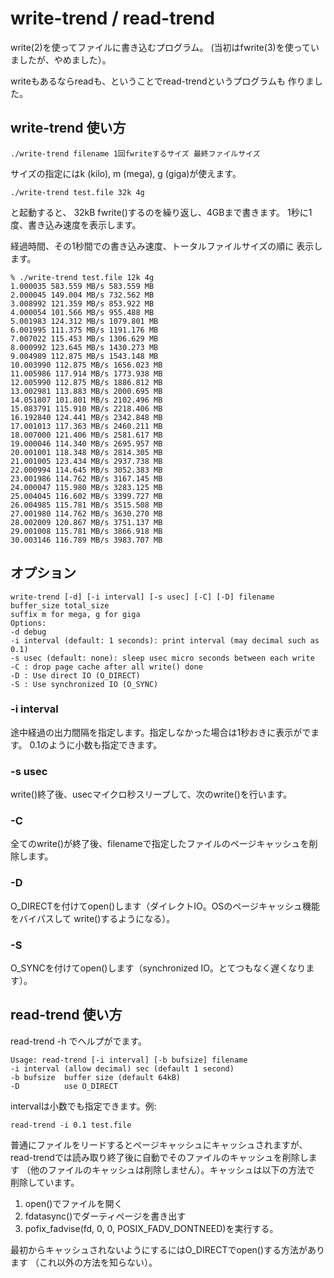 # write-trend / read-trend

write(2)を使ってファイルに書き込むプログラム。
(当初はfwrite(3)を使っていましたが、やめました）。

writeもあるならreadも、ということでread-trendというプログラムも
作りました。

## write-trend 使い方

```
./write-trend filename 1回fwriteするサイズ 最終ファイルサイズ
```

サイズの指定にはk (kilo), m (mega), g (giga)が使えます。

```
./write-trend test.file 32k 4g
```
と起動すると、
32kB fwrite()するのを繰り返し、4GBまで書きます。
1秒に1度、書き込み速度を表示します。

経過時間、その1秒間での書き込み速度、トータルファイルサイズの順に
表示します。

```
% ./write-trend test.file 12k 4g
1.000035 583.559 MB/s 583.559 MB
2.000045 149.004 MB/s 732.562 MB
3.008992 121.359 MB/s 853.922 MB
4.000054 101.566 MB/s 955.488 MB
5.001983 124.312 MB/s 1079.801 MB
6.001995 111.375 MB/s 1191.176 MB
7.007022 115.453 MB/s 1306.629 MB
8.000992 123.645 MB/s 1430.273 MB
9.004989 112.875 MB/s 1543.148 MB
10.003990 112.875 MB/s 1656.023 MB
11.005986 117.914 MB/s 1773.938 MB
12.005990 112.875 MB/s 1886.812 MB
13.002981 113.883 MB/s 2000.695 MB
14.051807 101.801 MB/s 2102.496 MB
15.083791 115.910 MB/s 2218.406 MB
16.192840 124.441 MB/s 2342.848 MB
17.001013 117.363 MB/s 2460.211 MB
18.007000 121.406 MB/s 2581.617 MB
19.000046 114.340 MB/s 2695.957 MB
20.001001 118.348 MB/s 2814.305 MB
21.001005 123.434 MB/s 2937.738 MB
22.000994 114.645 MB/s 3052.383 MB
23.001986 114.762 MB/s 3167.145 MB
24.000047 115.980 MB/s 3283.125 MB
25.004045 116.602 MB/s 3399.727 MB
26.004985 115.781 MB/s 3515.508 MB
27.001980 114.762 MB/s 3630.270 MB
28.002009 120.867 MB/s 3751.137 MB
29.001008 115.781 MB/s 3866.918 MB
30.003146 116.789 MB/s 3983.707 MB
```

## オプション

```
write-trend [-d] [-i interval] [-s usec] [-C] [-D] filename buffer_size total_size
suffix m for mega, g for giga
Options:
-d debug
-i interval (default: 1 seconds): print interval (may decimal such as 0.1)
-s usec (default: none): sleep usec micro seconds between each write
-C : drop page cache after all write() done
-D : Use direct IO (O_DIRECT)
-S : Use synchronized IO (O_SYNC)
```

### -i interval

途中経過の出力間隔を指定します。指定しなかった場合は1秒おきに表示がでます。
0.1のように小数も指定できます。

### -s usec

write()終了後、usecマイクロ秒スリープして、次のwrite()を行います。

### -C

全てのwrite()が終了後、filenameで指定したファイルのページキャッシュを削除します。

### -D

O_DIRECTを付けてopen()します（ダイレクトIO。OSのページキャッシュ機能をバイパスして
write()するようになる）。

### -S

O_SYNCを付けてopen()します（synchronized IO。とてつもなく遅くなります）。

## read-trend 使い方

read-trend -h でヘルプがでます。

```
Usage: read-trend [-i interval] [-b bufsize] filename
-i interval (allow decimal) sec (default 1 second)
-b bufsize  buffer size (default 64kB)
-D          use O_DIRECT
```

intervalは小数でも指定できます。例:

```
read-trend -i 0.1 test.file
```

普通にファイルをリードするとページキャッシュにキャッシュされますが、
read-trendでは読み取り終了後に自動でそのファイルのキャッシュを削除します
（他のファイルのキャッシュは削除しません）。キャッシュは以下の方法で
削除しています。

1. open()でファイルを開く
2. fdatasync()でダーティページを書き出す
3. pofix_fadvise(fd, 0, 0, POSIX_FADV_DONTNEED)を実行する。

最初からキャッシュされないようにするにはO_DIRECTでopen()する方法があります
（これ以外の方法を知らない）。

